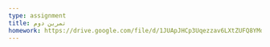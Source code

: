 ```yaml
---
type: assignment
title: تمرین دوم
homework: https://drive.google.com/file/d/1JUApJHCp3Uqezzav6LXtZUFQ8YMdxusb/view?usp=sharing
---
```

